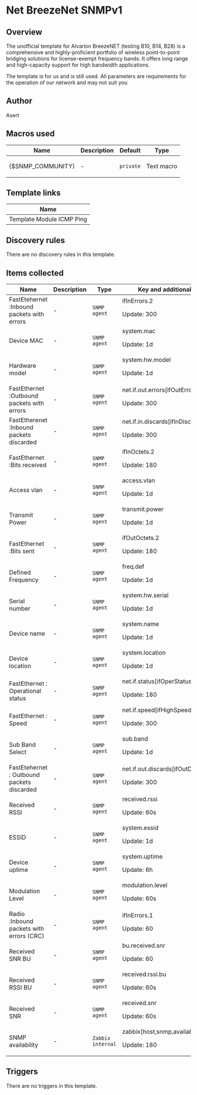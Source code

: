 # Net BreezeNet SNMPv1

## Overview

The unofficial template for Alvarion BreezeNET (testing B10, B14, B28) is a comprehensive and highly-proficient portfolio of wireless point-to-point bridging solutions for license-exempt frequency bands. It offers long range and high-capacity support for high bandwidth applications.


The template is for us and is still used. All parameters are requirements for the operation of our network and may not suit you



## Author

Asert

## Macros used

|Name|Description|Default|Type|
|----|-----------|-------|----|
|{$SNMP_COMMUNITY}|<p>-</p>|`private`|Text macro|
## Template links

|Name|
|----|
|Template Module ICMP Ping|
## Discovery rules

There are no discovery rules in this template.

## Items collected

|Name|Description|Type|Key and additional info|
|----|-----------|----|----|
|FastEtehernet  :Inbound packets with errors|<p>-</p>|`SNMP agent`|ifInErrors.2<p>Update: 300</p>|
|Device MAC|<p>-</p>|`SNMP agent`|system.mac<p>Update: 1d</p>|
|Hardware model|<p>-</p>|`SNMP agent`|system.hw.model<p>Update: 1d</p>|
|FastEthernet :Outbound packets with errors|<p>-</p>|`SNMP agent`|net.if.out.errors[ifOutErrors.2]<p>Update: 300</p>|
|FastEtherenet   :Inbound packets discarded|<p>-</p>|`SNMP agent`|net.if.in.discards[ifInDiscards.2]<p>Update: 300</p>|
|FastEthernet  :Bits received|<p>-</p>|`SNMP agent`|ifInOctets.2<p>Update: 180</p>|
|Access vlan|<p>-</p>|`SNMP agent`|access.vlan<p>Update: 1d</p>|
|Transmit Power|<p>-</p>|`SNMP agent`|transmit.power<p>Update: 1d</p>|
|FastEthernet :Bits sent|<p>-</p>|`SNMP agent`|ifOutOctets.2<p>Update: 180</p>|
|Defined Frequency|<p>-</p>|`SNMP agent`|freq.def<p>Update: 1d</p>|
|Serial number|<p>-</p>|`SNMP agent`|system.hw.serial<p>Update: 1d</p>|
|Device name|<p>-</p>|`SNMP agent`|system.name<p>Update: 1d</p>|
|Device location|<p>-</p>|`SNMP agent`|system.location<p>Update: 1d</p>|
|FastEthernet : Operational status|<p>-</p>|`SNMP agent`|net.if.status[ifOperStatus.2]<p>Update: 180</p>|
|FastEthernet  : Speed|<p>-</p>|`SNMP agent`|net.if.speed[ifHighSpeed.2]<p>Update: 300</p>|
|Sub Band Select|<p>-</p>|`SNMP agent`|sub.band<p>Update: 1d</p>|
|FastEtehernet : Outbound packets discarded|<p>-</p>|`SNMP agent`|net.if.out.discards[ifOutDiscards.2]<p>Update: 300</p>|
|Received RSSI|<p>-</p>|`SNMP agent`|received.rssi<p>Update: 60s</p>|
|ESSID|<p>-</p>|`SNMP agent`|system.essid<p>Update: 1d</p>|
|Device uptime|<p>-</p>|`SNMP agent`|system.uptime<p>Update: 6h</p>|
|Modulation Level|<p>-</p>|`SNMP agent`|modulation.level<p>Update: 60s</p>|
|Radio :Inbound packets with errors (CRC)|<p>-</p>|`SNMP agent`|ifInErrors.1<p>Update: 60</p>|
|Received SNR BU|<p>-</p>|`SNMP agent`|bu.received.snr<p>Update: 60</p>|
|Received RSSI BU|<p>-</p>|`SNMP agent`|received.rssi.bu<p>Update: 60s</p>|
|Received SNR|<p>-</p>|`SNMP agent`|received.snr<p>Update: 60s</p>|
|SNMP availability|<p>-</p>|`Zabbix internal`|zabbix[host,snmp,available]<p>Update: 180</p>|
## Triggers

There are no triggers in this template.

